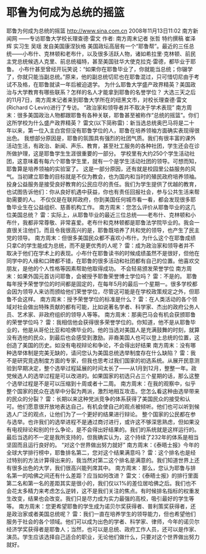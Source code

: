 # 耶鲁为何成为总统的摇篮

耶鲁为何成为总统的摇篮
http://www.sina.com.cn  2008年11月13日11:02   南方新闻网
——专访耶鲁大学校长理查德·雷文
作者: 南方周末记者 张哲 特约撰稿 崔泽辉 实习生 吴瑶 发自美国康涅狄格
美国政坛高层有一个“耶鲁帮”。最近的三任总统——小布什、克林顿和老布什，以及很多活跃人物，诸如希拉里·克林顿、前民主党总统候选人克里、前总统福特，甚至美国驻华大使克拉克·雷德，都毕业于耶鲁。
小布什甚至曾经开玩笑说：“如果你在耶鲁毕业了，你就能当总统；你辍学了，你就只能当副总统。”原来，他的副总统切尼也在耶鲁混过，只可惜切尼由于考试不及格，在耶鲁就读一年后被迫退学。
为什么耶鲁大学盛产政界精英？美国政治与大学教育有哪些联系？怎样的名人才能拿到耶鲁的名誉学位？
大选三天之后的11月7日，南方周末记者来到耶鲁大学所在的纽黑文市，对校长理查德·雷文(Richard C·Levin)进行了专访。
“政治家和领导者并不取决于学术表现”
南方周末：很多美国政治人物都跟耶鲁有各种关联，耶鲁甚至被称作“总统的摇篮”。你们这所学校为什么盛产政界精英？
雷文(以下简称雷)：新当选总统奥巴马将是二十年以来，第一位入主白宫但没有耶鲁学位的人，耶鲁在培养领袖方面确实表现得很出色。
我想部分原因是，耶鲁的氛围具有强烈的社团气质。我们有很丰富的课外活动生活，有政治、新闻、声乐、教育，甚至社工服务的各种社团，学生还会在诊所做护理，这是耶鲁学生生涯很重要的一部分。
学校里有大约250个学生活动社团，这意味着有每六个耶鲁学生里，就有一个是学生活动社团的领导。可想而知，耶鲁算是培养领袖的实验室了。
这是一部分原因，还有就是校园里公益服务的风气。当初建立耶鲁的目标就是不仅为教会，也为国内和当时的殖民政府培养领袖。投身公益服务是接受良好教育的公民应尽的责任。我们为学生提供了优越的教育，也试图告诉他们：你从良好机遇中获益，你也有责任回报社会，参与公共生活来帮助需要的人。
不仅仅是在联邦政府，你到美国任何城市看一看，都会发现很多耶鲁毕业生在公益组织、慈善机构工作。
南方周末：您怎么评价从耶鲁毕业的这几位美国总统？
雷：实际上，从耶鲁毕业的最近三位总统——老布什、克林顿和小布什，我都非常尊敬、非常喜爱。老布什和克林顿都是耶鲁法学院毕业的。我会一直很关注他们，而且令我很高兴的是，耶鲁既培养了共和党的领导，也产生了民主党的领导。
南方周末：但很多美国民众都不喜欢小布什。为什么这个在耶鲁成绩只拿C的学生能成为总统，而不是更优秀的人呢？
雷：成为政治家和领导者并不取决于他们在学术上的表现。小布什在耶鲁读书的时候成绩虽然不是很好，但他在同学中的人缘和口碑都不错，在耶鲁的很多活动和社团都有自己的位置。他喜欢交朋友，是他的个人性格等因素帮助他取得成功。
不会轻易颁发荣誉学位
南方周末：如果外国元首访问耶鲁，会被授予耶鲁荣誉博士学位吗？
雷：不是的。
耶鲁每年授予荣誉学位的时间都是固定的，在每年5月的最后一个星期一。很多学校都会因为领导人来访而颁给他们荣誉学位，尽管这可能是在学校政策规定之外，但耶鲁不会这样。
南方周末：授予荣誉学位的标准是什么？
雷：在人类活动的各个领域对社会做出特殊贡献的都有可能，比如说著名学者、科学家、杰出的政府公务人员、艺术家、非政府组织的领导人等等。
南方周末：那奥巴马会有机会获颁耶鲁的荣誉学位吗？
雷：我相信他会获得很多荣誉学位的。你知道，他不是从耶鲁毕业的，他是从哥伦比亚和哈佛毕业的。他的当选对美国人是充满鼓舞的时刻，就算没有选他的民众，到最后也会感受到激励。非裔美国人也可以登上总统的位置，这创造了美国的历史。如没有电视辩论和争论，不会得出好结果
南方周末：没有哪种选举体制是完美无缺的，请问您认为美国总统选举制度存在什么缺陷？
雷：我不是研究竞选制度方面的专家，但我也思考过我们国家的初选系统。从展开民意测验到早期决定，整个选举过程延展的时间太长了——从1月到12月，整整一年。政党候选人的选举过程是可以改进的。如果国家的初选只占三个星期的话，那么这整个选举过程是不是可以压缩到十周或者十二周。
南方周末：在我的观察中，似乎整个国家的民众在选举中分裂为两派，激烈地相互攻击。您怎么看这种由选举带来的民众的分裂？
雷：长期以来这种党派竞争的体系获得了美国民众的接受和认可。他们愿意很开放地表达自己，有机会使自己的观点被倾听。他们也可以听到候选人广泛的观点，让他们为了一个更好的结果进行辩论。
整个国家的公民都在参与选举。也许我们的选举进程不是通过商讨进行，或许这不够深思熟虑，但如果没有电视辩论和别的什么争论，是不会得出好结果的。我们的系统就是这样运行的。最后当选的不一定是我所支持的，但我确实认为，这个持续了232年的体系是相当坚固而且运行良好的。
“对这个世界做出努力就好”
南方周末：《泰晤士报》今年的全球大学排行榜中，耶鲁排名第二，您对这个结果满意吗？
雷：这个排名也是经过特别的方法计算得出来的，我当然对第二这个排名是满意的。我们知道世界上还有很多出色的大学，我们很高兴能列席其中。
南方周末：那么，您认为耶鲁与排名第一的哈佛之间还有什么差距？应当如何改进？
雷文：《泰晤士报》的排行里面第二名和第一名的差距其实是很小的，我们仅以1%的差位居哈佛之后。我们也不会花太多精力来考虑怎么逆转，这不是我们关注的焦点。有时候排名指标的权重发生改变，结果也会改变。我们只是尽力成为实力最强的高校，吸引最好的学生等等。
南方周末：您更希望耶鲁的学生成为诺贝尔奖获得者、普利策奖获得者，还是政治家或者美国总统呢？
雷：我们一直在培养学生的领导能力，但也希望他们服务于社会的各个领域。他们可以成为出色的学者、科学家、律师，今年的诺贝尔经济学奖获得者是耶鲁人；当然，也可以是总统、政府工作人员，还可以是作家、演员。学生应该选择自己适合的职业，无论他们做什么，只要对这个世界做出努力就好。

